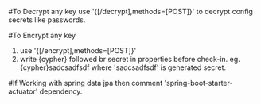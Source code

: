 #To Decrypt any key
use '{[/decrypt],methods=[POST]}' to decrypt config secrets like passwords.

#To Encrypt any key
1. use '{[/encrypt],methods=[POST]}'
2. write {cypher} followed br secret in properties before check-in.
    eg. {cypher}sadcsadfsdf where 'sadcsadfsdf' is generated secret. 

#If Working with spring data jpa then comment 'spring-boot-starter-actuator' dependency. 

